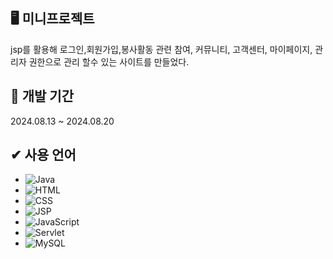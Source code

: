 ## 🖥 미니프로젝트 

jsp를 활용해 로그인,회원가입,봉사활동 관련 참여, 커뮤니티, 고객센터, 마이페이지, 관리자 권한으로 관리 할수 있는 사이트를 만들었다.

## 📝 개발 기간 

2024.08.13 ~ 2024.08.20

## ✔ 사용 언어

- ![Java](https://img.shields.io/badge/Java-blue)
- ![HTML](https://img.shields.io/badge/HTML-blue)
- ![CSS](https://img.shields.io/badge/CSS-blue)
- ![JSP](https://img.shields.io/badge/JSP-brightgreen)
- ![JavaScript](https://img.shields.io/badge/JavaScript-yellow)
- ![Servlet](https://img.shields.io/badge/Servlet-green)
- ![MySQL](https://img.shields.io/badge/MySQL-blue)
